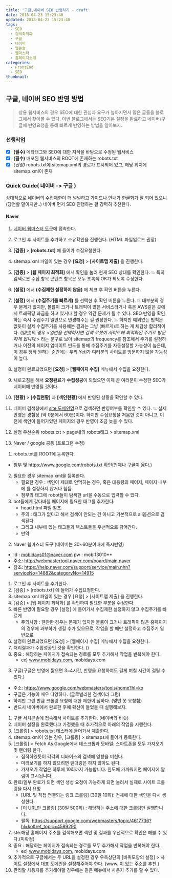 ```yaml
---
title: '구글,네이버 SEO 반영하기 - draft'
date: 2018-04-23 15:23:40
updated: 2018-04-23 15:23:40
tags:
  - SEO
  - 검색최적화
  - 구글
  - 네이버
  - 웹콘솔
  - 웹마스터
  - 홈페이지소개
categories:
  - FrontEnd
  - SEO
thumbnail:
---
```


## 구글, 네이버 SEO 반영 방법
> 상용 웹서비스의 경우 SEO에 대한 관심과 요구가 높아지면서 많은 글들을 블로그에서 찾아볼 수 있다. 이번 블로그에서는 SEO기본 설정을 완료하고 네이버/구글에 반영요청을 통해 빠르게 반영하는 방법을 알아보자.


### 선행작업
- [x] **(필수)** 메타태그와 SEO에 대한 지식을 바탕으로 수정된 웹서비스
- [x] **(필수)** 배포된 웹서비스의 ROOT에 존재하는 robots.txt
- [x] *(권장)* robots.txt에 sitemap.xml의 경로가 표시되어 있고, 해당 위치에 sitemap.xml이 존재

### Quick Guide( 네이버 -> 구글 )
상대적으로 네이버의 수집제한이 더 널널하고 가이드나 안내가 한글화가 잘 되어 있으니(당연할 말이지만..) 네이버 먼저 SEO 진행하는 걸 강력히 추천한다.

#### Naver
1. [네이버 웹마스터 도구](http://webmastertool.naver.com/board/main.naver)에 접속한다.
2. 로그인 후 사이트를 추가하고 소유확인을 진행한다. (HTML 파일업로드 권장)
3. **[검증]** > **[robots.txt]** 에 들어가 수집요청한다.
4. sitemap.xml 파일이 있는 경우 **[요청]** > **[사이트맵 제출]** 을 진행한다.
5. **[검증]** > **[웹 페이지 최적화]** 에서 확인을 눌러 현재 SEO 상태를 확인한다.
:boom: 특히 검색로봇 수집 항목 콘텐츠 항목은 모두 초록색 OK가 되도록 수정한다.
6. **[설정]** 에서 **(수집제한 설정하지 않음)** 에 체크 후 확인 버튼을 누른다.
7. **[설정]** 에서 **(수집주기를 빠르게)** 를 선택한 후 확인 버튼을 누른다.
:boom: 대부분의 경우 문제가 없지만, 볼륨이 크거나 트래픽이 많은 서비스라거나 혹은 AWS같은 곳에서 트래픽당 과금을 하고 있거나 할 경우 약간 문제가 될 수 있다. SEO 반영을 확인하는 즉시 수집주기 일반으로 변경해주는 걸 권장한다.
:boom: 하지만 예외없는 법칙은 없듯이 실제 수집주기를 사용해본 결과는 그냥 (빠르게)로 하는 게 체감상 합리적이다. (일반)의 경우 *<일반을 선택하시면 검색 로봇이 사이트에 최적화된 주기로 방문하게 됩니다.>* 라는 문구로 보아 sitemap의 frequency를 참조해서 주기를 설정하거나 이전의 페이지 업데이트 빈도를 통해 수집주기를 자동설정할 가능성이 높은데, 이 경우 정작 원하는 순간에는 우리 Yeti가 여러분의 사이트를 방문하지 않을 가능성이 높다.
8. 설정이 완료되었으면 **[요청]** > **[웹페이지 수집]** 메뉴에서 수집을 요청한다.
9. 새로고침을 해서 **요청완료**가 **수집성공**이 되었으면 이제 곧 여러분이 수정한 SEO가 네이버에 반영될 것이다.
10. **[현황]** > **[수집현황]** 과 **[색인현황]** 에서 반영된 상황을 확인할 수 있다.
11. 네이버 검색창에서 [site:도메인명](https://search.naver.com/search.naver?query=site%3A도메인명)으로 검색하면 반영여부를 확인할 수 있다.
:boom: 실제 반영은 경험상 (약 0분에서 60분)이다. 하지만 수집요청을 처음한 것이 아니고, 이전에 색인이 들어가있던 페이지의 경우 반영이 조금 늦을 수 있다.








0. 설정 우선순위
robots.txt > page내의 robots태그 > sitemap.xml

1. Naver / google 공통 (프로그램 수정)
1) robots.txt를 ROOT에 등록한다.
  - 첨부 및 https://www.google.com/robots.txt 확인(언제나 구글이 옳다.)
2) 필요한 경우 sitemap.xml을 등록한다.
   - 필요한 경우 : 색인이 제대로 안먹히는 경우, 혹은 대용량의 페이지, 페이지 내부에
                 <meta name="robots" content="index, follow"> 를 설정하지 않거나 힘듬.
   - 첨부의 <loc>태그에 robot들이 탐색한 url을 수동으로 입력할 수 있다.
3) bot들에게 갖다바칠 페이지에 필요한 태그를 추가한다.
   - head.html 파일 참조.
   - 주의 : 태그가 없다고 해서 검색이 안되는 건 아니고 기본적으로 all옵션으로 검색된다.
   - 그리고 내부에 있는 <h>태그들과 텍스트들을 우선적으로 긁어간다.
   - 만약
2. Naver 웹마스터 도구 (네이버는 30~60분이내에 즉시반영)
 -  id : mobidays01@naver.com    pw : mobi13010**
 - 주소: http://webmastertool.naver.com/board/main.naver
 - 참조: https://help.naver.com/support/service/main.nhn?serviceNo=14882&categoryNo=14915
1) 로그인 후 사이트를 추가한다.
2) [검증] > [robots.txt] 에 들어가 수집요청한다.
3) sitemap.xml 파일이 있는 경우 [요청] > [사이트맵 제출] 을 진행한다.
4) [검증] > [웹 페이지 최적화] 를 확인하여 필요한 부분을 수정한다.
5) 빠른 반영이 필요할 경우 [설정] 에 들어가서 수집제한 설정하지 않고 수집주기를 빠르게
   - 주의사항 : 웬만한 경우는 문제가 없지만 볼륨이 크거나 트래픽이 많은 홈페이지의 경우에
               과부하가 생길 수가 있으므로, 작업을 할 때만 설정하고 수집주기 일반으로
6) 설정이 완료되었으면 [요청] > [웹페이지 수집] 메뉴에서 수집을 요청한다.
7) 처리결과가 수집성공인 것을 확인한다. ()
8) 중요 : 해당하는 페이지가 접속되는 경로를 모두 추가해서 작업을 반복해야 한다.
   - ex) www.mobidays.com, mobidays.com

3. 구글(구글은 반영에 짧으면 3~4시간, 반영을 요청하여도 길게 며칠 시간이 걸릴 수 있다.)
 - 주소: https://www.google.com/webmasters/tools/home?hl=ko
 - 구글은 기능이 매우 다양하다. (글로벌리한 검색이라 그럼)
 - 하지만 그런 만큼 크롤링 요청에 대한 제한이 심하다. (몇번 못 요청함)
 - 반드시 네이버에서 완료한 후에 확신이 들었을 때 실행해보자.

1) 구글 서치콘솔에 접속해서 사이트를 추가한다. (네이버와 비슷)
2) 네이버 설정을 완료했다고 가정했을 때 추가적으로 아래의 작업을 시행한다.
3) [크롤링] > robots.txt 테스터에 들어가서 제출한다.
4) sitemap.xml이 있는 경우, [크롤링] > sitemaps에 들어가 등록한다.
5) [크롤링] > Fetch As Google에서 데스크톱과 모바일: 스마트폰을 모두 가져오기 및 랜더링 한다.
   - 짐작하였듯이 각각의 디바이스의 검색에 영향을 미친다.
   - 미리보기를 하지 않으려면 랜더링은 하지 않아도 된다.
   - 가져오기 작업은 하루에 10회까지 가능합니다. 한도에 가까워지면 페이지에 알림이 표시됩니다.
6) 완료/일부 완료가 되면 색인 생성 요청이 가능하게 되면 눌러서 실제로 사이트 크롤링을 다시 요청
   - [URL 및 직접 연결되는 링크 크롤링] (30일 10회): 전체에 대한 색인을 다시 생성한다.
   - [이 URL만 크롤링] (30일 500회) : 해당하는 주소에 대한 크롤링만 실행합니다.
   - 필독: https://support.google.com/webmasters/topic/4617736?hl=ko&ref_topic=4589290
7) ste:해당 홈페이지 주소를 검색해보면 색인 및 결과를 우선적으로 확인은 해볼 수 있다.(미확정)
8) 중요 : 해당하는 페이지가 접속되는 경로를 모두 추가해서 작업을 반복해야 한다.
   - ex) www.mobidays.com, mobidays.com
9) 추가적으로 구글에서는 두 URL을 설정한 경우 우측상단의 [바퀴모양의 설정] > 사이트 설정에서
    대표 도메인을 설정해주어야 한다. (www. 이 있는 주소를 추천.)
10) 관리할 사용자를 추가해야할 경우에는 같은 메뉴에서 사용자 추가를 할 수 있다.
